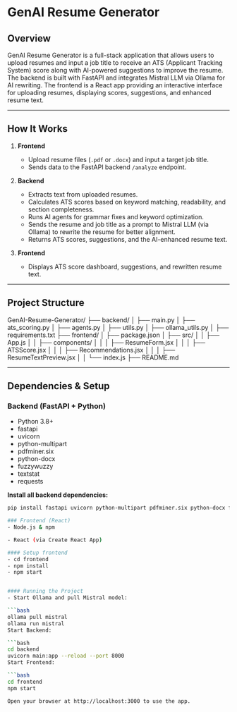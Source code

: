 # GenAI Resume Generator

## Overview

GenAI Resume Generator is a full-stack application that allows users to upload resumes and input a job title to receive an ATS (Applicant Tracking System) score along with AI-powered suggestions to improve the resume. The backend is built with FastAPI and integrates Mistral LLM via Ollama for AI rewriting. The frontend is a React app providing an interactive interface for uploading resumes, displaying scores, suggestions, and enhanced resume text.

---

## How It Works

1. **Frontend**  
   - Upload resume files (`.pdf` or `.docx`) and input a target job title.  
   - Sends data to the FastAPI backend `/analyze` endpoint.

2. **Backend**  
   - Extracts text from uploaded resumes.  
   - Calculates ATS scores based on keyword matching, readability, and section completeness.  
   - Runs AI agents for grammar fixes and keyword optimization.  
   - Sends the resume and job title as a prompt to Mistral LLM (via Ollama) to rewrite the resume for better alignment.  
   - Returns ATS scores, suggestions, and the AI-enhanced resume text.

3. **Frontend**  
   - Displays ATS score dashboard, suggestions, and rewritten resume text.

---

## Project Structure

GenAI-Resume-Generator/
├── backend/
│ ├── main.py
│ ├── ats_scoring.py
│ ├── agents.py
│ ├── utils.py
│ ├── ollama_utils.py
│ ├── requirements.txt
├── frontend/
│ ├── package.json
│ ├── src/
│ │ ├── App.js
│ │ ├── components/
│ │ │ ├── ResumeForm.jsx
│ │ │ ├── ATSScore.jsx
│ │ │ ├── Recommendations.jsx
│ │ │ ├── ResumeTextPreview.jsx
│ │ └── index.js
├── README.md


---

## Dependencies & Setup

### Backend (FastAPI + Python)

- Python 3.8+
- fastapi
- uvicorn
- python-multipart
- pdfminer.six
- python-docx
- fuzzywuzzy
- textstat
- requests

**Install all backend dependencies:**

```bash
pip install fastapi uvicorn python-multipart pdfminer.six python-docx fuzzywuzzy textstat requests

### Frontend (React)
- Node.js & npm

- React (via Create React App)

#### Setup frontend
- cd frontend
- npm install
- npm start


#### Running the Project
- Start Ollama and pull Mistral model:

```bash
ollama pull mistral
ollama run mistral
Start Backend:

```bash
cd backend
uvicorn main:app --reload --port 8000
Start Frontend:

```bash
cd frontend
npm start

Open your browser at http://localhost:3000 to use the app.